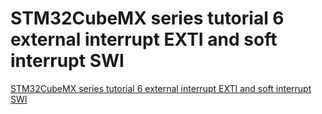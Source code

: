 # STM32CubeMX series tutorial 6 external interrupt EXTI and soft interrupt SWI
[STM32CubeMX series tutorial 6 external interrupt EXTI and soft interrupt SWI](https://aiwithcloud.com/2022/09/19/stm32cubemx_series_tutorial_6_external_interrupt_exti_and_soft_interrupt_swi/)
